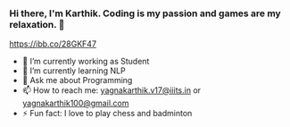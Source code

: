 ### Hi there, I'm Karthik. Coding is my passion and games are my relaxation.  👋

<!--
**Karthik1000/Karthik1000** is a ✨ _special_ ✨ repository because its `README.md` (this file) appears on your GitHub profile.

Here are some ideas to get you started:
-->
https://ibb.co/28GKF47
- 🔭 I’m currently working as Student
- 🌱 I’m currently learning NLP 
- 💬 Ask me about Programming
- 📫 How to reach me: yagnakarthik.v17@iiits.in or yagnakarthik100@gmail.com
- ⚡ Fun fact: I love to play chess and badminton


